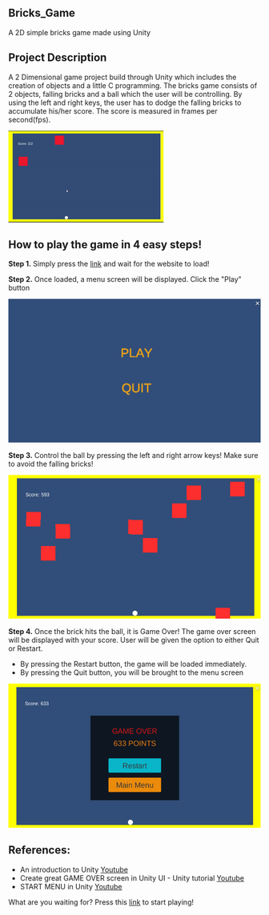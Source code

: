 ## Bricks_Game
 A 2D simple bricks game made using Unity 

## Project Description
A 2 Dimensional game project build through Unity which includes the creation of objects and a little C programming. The bricks game consists of 2 objects, falling bricks and a ball which the user will be controlling. By using the left and right keys, the user has to dodge the falling bricks to accumulate his/her score. The score is measured in frames per second(fps).

![Image 1](Readme_Images/GamePreview.gif)

## How to play the game in 4 easy steps!
**Step 1.** Simply press the [link](https://play.unity.com/u/Darien2805) and wait for the website to load!

**Step 2.** Once loaded, a menu screen will be displayed. Click the "Play" button

![Image 2](Readme_Images/MainMenu.PNG)

**Step 3.** Control the ball by pressing the left and right arrow keys! Make sure to avoid the falling bricks!

![Image 3](Readme_Images/Game.PNG)

**Step 4.** Once the brick hits the ball, it is Game Over! The game over screen will be displayed with your score. User will be given the option to either Quit or Restart. 
* By pressing the Restart button, the game will be loaded immediately.
* By pressing the Quit button, you will be brought to the menu screen

![Image 4](Readme_Images/Gameover.PNG)

## References:
* An introduction to Unity [Youtube](https://www.youtube.com/watch?v=Bhqmo45Q0Nk)
* Create great GAME OVER screen in Unity UI - Unity tutorial [Youtube](https://www.youtube.com/watch?v=K4uOjb5p3Io)
* START MENU in Unity [Youtube](https://www.youtube.com/watch?v=zc8ac_qUXQY)

What are you waiting for? Press this [link](https://play.unity.com/u/Darien2805) to start playing!
